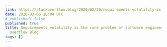 ```yaml
---
link: https://stackoverflow.blog/2020/02/20/requirements-volatility-is-the-core-problem-of-software-engineering/
date: 2020-03-06 16:04 UTC
# published: false
published: true
title: Requirements volatility is the core problem of software engineering - Stack
  Overflow Blog
tags: []
---
```



